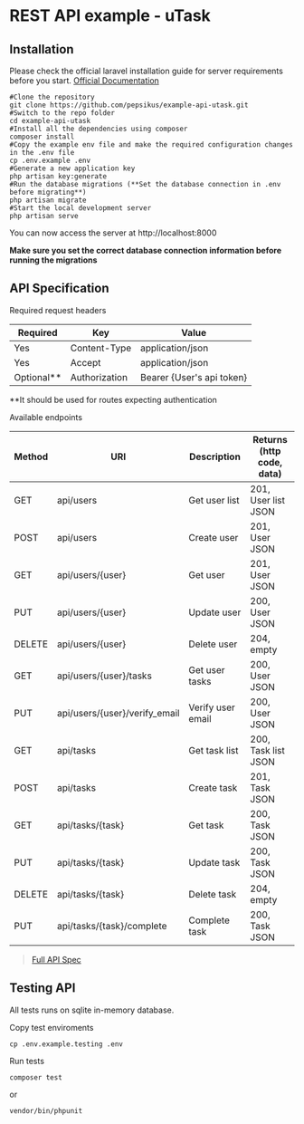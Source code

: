 # REST API example - uTask

## Installation

Please check the official laravel installation guide for server requirements before you start. [Official Documentation](https://laravel.com/docs/5.7/installation#installation)

```console
#Clone the repository
git clone https://github.com/pepsikus/example-api-utask.git
#Switch to the repo folder
cd example-api-utask
#Install all the dependencies using composer
composer install
#Copy the example env file and make the required configuration changes in the .env file
cp .env.example .env
#Generate a new application key
php artisan key:generate
#Run the database migrations (**Set the database connection in .env before migrating**)
php artisan migrate
#Start the local development server
php artisan serve
```
You can now access the server at http://localhost:8000
  
**Make sure you set the correct database connection information before running the migrations**


## API Specification

Required request headers

| **Required**  | **Key**               | **Value**         |
|----------- |------------------ |-------------------------- |
| Yes        | Content-Type      | application/json          |
| Yes        | Accept            | application/json          |
| Optional** | Authorization     | Bearer {User's api token} |

 **It should be used for routes expecting authentication

Available endpoints

| Method    | URI                           | Description       |   Returns (http code, data) |
|-----------|-------------------------------|-------------------|-----------------------------|
| GET       | api/users                     | Get user list     | 201, User list JSON         |
| POST      | api/users                     | Create user       | 201, User JSON              |
| GET       | api/users/{user}              | Get user          | 201, User JSON              |
| PUT       | api/users/{user}              | Update user       | 200, User JSON              |
| DELETE    | api/users/{user}              | Delete user       | 204, empty                  |
| GET       | api/users/{user}/tasks        | Get user tasks    | 200, User JSON              |
| PUT       | api/users/{user}/verify_email | Verify user email | 200, User JSON              |
| GET       | api/tasks                     | Get task list     | 200, Task list JSON         |
| POST      | api/tasks                     | Create task       | 201, Task JSON              |
| GET       | api/tasks/{task}              | Get task          | 200, Task JSON              |
| PUT       | api/tasks/{task}              | Update task       | 200, Task JSON              |
| DELETE    | api/tasks/{task}              | Delete task       | 204, empty                  |
| PUT       | api/tasks/{task}/complete     | Complete task     | 200, Task JSON              |

> [Full API Spec](https://github.com/pepsikus/example-api-utask/blob/master/docs/api-specs.md)


## Testing API

All tests runs on sqlite in-memory database.

Copy test enviroments
```console
cp .env.example.testing .env
```

Run tests
```console
composer test
```
or
```
vendor/bin/phpunit
```
